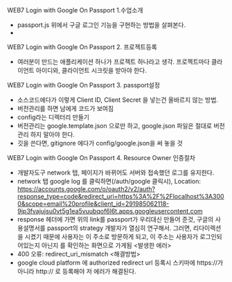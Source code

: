 
WEB7 Login with Google On Passport 1.수업소개

- passport.js 위에서 구글 로그인 기능을 구현하는 방법을 살펴본다.
- 


WEB7 Login with Google On Passport 2. 프로젝트등록
- 여러분이 만드는 애플리케이션 하나가 프로젝트 하나라고  생각. 프로젝트마다 클라이언트 아이디와, 클라이언트 시크릿을 받아야 한다. 

WEB7 Login with Google On Passport 3. passport설정
- 소스코드에다가 이렇게 Client ID, Client Secret 을 넣는건 올바르지 않는 방법. 
- 버전관리를 하면 남에게 코드가 보여짐
- config라는 디렉터리 만들기 
- 버전관리는 google.template.json 으로만 하고, google.json 파일은 절대로 버전관리 하지 말아야 한다. 
- 깃을 쓴다면, gitignore 에다가 
config/google.json을 써 놓을 것

WEB7 Login with Google On Passport 4. Resource Owner 인증절차
- 개발자도구 network 탭, 페이지가 바뀌어도 서버와 접속했던 로그를 유지한다. 
- network 탭 google log 를 클릭하면(/auth/google 클릭시), 
Location: 
https://accounts.google.com/o/oauth2/v2/auth?response_type=code&redirect_uri=https%3A%2F%2Flocalhost%3A3000&scope=email%20profile&client_id=291985062118-9jp3fvajujsu0vt5g1ea5vuubqof6l6t.apps.googleusercontent.com
-  response 헤더에 가면 위의 link를 passport가 우리대신 만들어 준것, 구글의 사용설명서를 passport의 strategy 개발자가 열심히 연구해서. 그러면, 리다이렉션을 시켰기 때문에 사용자는 이 주소로  방문하게 되고, 이 주소는 사용자가 로그인되어있는지 아닌지 를 확인하는 화면으로 가게됨 
<발생한 에러>
- 400 오류: redirect_uri_mismatch
<해결방법>
- google cloud platform 에 authorized redirect url 등록시 스키마에 https://가 아니라 http:// 로 등록해야 저 에러가 해결된다. 

